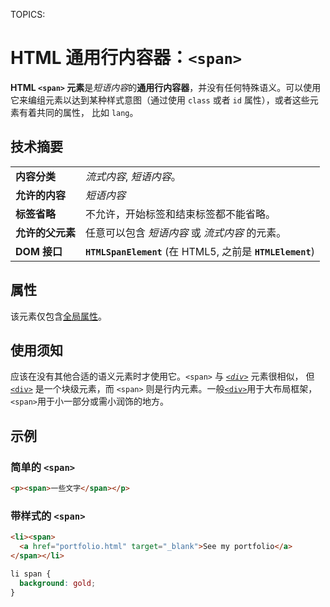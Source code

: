TOPICS: <span>

# HTML 通用行内容器：`<span>`

**HTML `<span>` 元素**是*短语内容*的**通用行内容器**，并没有任何特殊语义。可以使用它来编组元素以达到某种样式意图（通过使用 `class` 或者 `id` 属性），或者这些元素有着共同的属性，
比如 `lang`。

## 技术摘要

|  |  |
| :-- | :-- |
| **内容分类** | *流式内容*, *短语内容*。 |
| **允许的内容** | *短语内容* |
| **标签省略** | 不允许，开始标签和结束标签都不能省略。 |
| **允许的父元素** | 任意可以包含 *短语内容* 或 *流式内容* 的元素。 |
| **DOM 接口** | **`HTMLSpanElement`** (在 HTML5, 之前是 **`HTMLElement`**) |

## 属性

该元素仅包含[全局属性](/zh-hans/webfrontend/HTML_Global_Attributes)。

## 使用须知

应该在没有其他合适的语义元素时才使用它。`<span>` 与 *[`<div>`](/zh-hans/webfrontend/<div>)* 元素很相似，
但 [`<div>`](/zh-hans/webfrontend/<div>) 是一个块级元素，而 `<span>` 则是行内元素。一般[`<div>`](/zh-hans/webfrontend/<div>)用于大布局框架，`<span>`用于小一部分或需小润饰的地方。

## 示例

### 简单的 `<span>`

```html
<p><span>一些文字</span></p>
```

### 带样式的 `<span>`

```html
<li><span>
  <a href="portfolio.html" target="_blank">See my portfolio</a>
</span></li>
```

```css
li span {
  background: gold;
}
```
